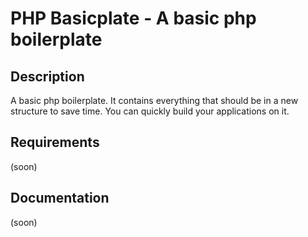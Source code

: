 # PHP Basicplate - A basic php boilerplate

## Description
A basic php boilerplate. It contains everything that should be in a new structure to save time. You can quickly build your applications on it.

## Requirements
(soon)

## Documentation
(soon)
